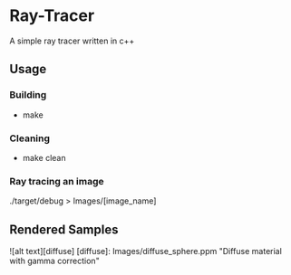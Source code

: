 # Ray-Tracer
A simple ray tracer written in c++

## Usage
### Building
* make
### Cleaning
* make clean

### Ray tracing an image
./target/debug > Images/[image_name]

## Rendered Samples
![alt text][diffuse]
[diffuse]: Images/diffuse_sphere.ppm "Diffuse material with gamma correction"




